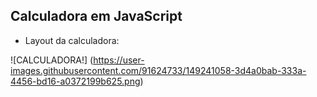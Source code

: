 ## Calculadora em JavaScript

- Layout da calculadora:

![CALCULADORA!] (https://user-images.githubusercontent.com/91624733/149241058-3d4a0bab-333a-4456-bd16-a0372199b625.png)
